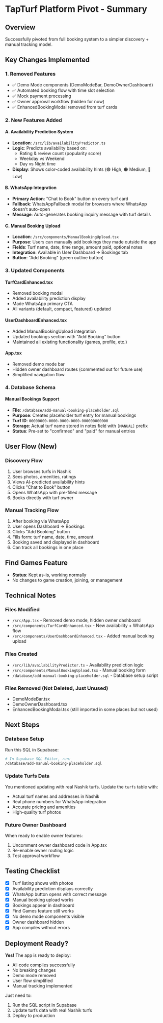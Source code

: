 # TapTurf Platform Pivot - Summary

## Overview
Successfully pivoted from full booking system to a simpler discovery + manual tracking model.

## Key Changes Implemented

### 1. Removed Features
- ✅ Demo Mode components (DemoModeBar, DemoOwnerDashboard)
- ✅ Automated booking flow with time slot selection
- ✅ Mock payment processing
- ✅ Owner approval workflow (hidden for now)
- ✅ EnhancedBookingModal removed from turf cards

### 2. New Features Added

#### A. Availability Prediction System
- **Location**: `/src/lib/availabilityPredictor.ts`
- **Logic**: Predicts availability based on:
  - Rating & review count (popularity score)
  - Weekday vs Weekend
  - Day vs Night time
- **Display**: Shows color-coded availability hints (🟢 High, 🟠 Medium, 🔴 Low)

#### B. WhatsApp Integration
- **Primary Action**: "Chat to Book" button on every turf card
- **Fallback**: WhatsAppFallback modal for browsers where WhatsApp doesn't auto-open
- **Message**: Auto-generates booking inquiry message with turf details

#### C. Manual Booking Upload
- **Location**: `/src/components/ManualBookingUpload.tsx`
- **Purpose**: Users can manually add bookings they made outside the app
- **Fields**: Turf name, date, time range, amount paid, optional notes
- **Integration**: Available in User Dashboard → Bookings tab
- **Button**: "Add Booking" (green outline button)

### 3. Updated Components

#### TurfCardEnhanced.tsx
- Removed booking modal
- Added availability prediction display
- Made WhatsApp primary CTA
- All variants (default, compact, featured) updated

#### UserDashboardEnhanced.tsx
- Added ManualBookingUpload integration
- Updated bookings section with "Add Booking" button
- Maintained all existing functionality (games, profile, etc.)

#### App.tsx
- Removed demo mode bar
- Hidden owner dashboard routes (commented out for future use)
- Simplified navigation flow

### 4. Database Schema

#### Manual Bookings Support
- **File**: `/database/add-manual-booking-placeholder.sql`
- **Purpose**: Creates placeholder turf entry for manual bookings
- **Turf ID**: `00000000-0000-0000-0000-000000000000`
- **Storage**: Actual turf name stored in notes field with `[MANUAL]` prefix
- **Status**: Pre-set to "confirmed" and "paid" for manual entries

## User Flow (New)

### Discovery Flow
1. User browses turfs in Nashik
2. Sees photos, amenities, ratings
3. Views AI-predicted availability hints
4. Clicks "Chat to Book" button
5. Opens WhatsApp with pre-filled message
6. Books directly with turf owner

### Manual Tracking Flow
1. After booking via WhatsApp
2. User opens Dashboard → Bookings
3. Clicks "Add Booking" button
4. Fills form: turf name, date, time, amount
5. Booking saved and displayed in dashboard
6. Can track all bookings in one place

## Find Games Feature
- **Status**: Kept as-is, working normally
- No changes to game creation, joining, or management

## Technical Notes

### Files Modified
- `/src/App.tsx` - Removed demo mode, hidden owner dashboard
- `/src/components/TurfCardEnhanced.tsx` - New availability + WhatsApp flow
- `/src/components/UserDashboardEnhanced.tsx` - Added manual booking upload

### Files Created
- `/src/lib/availabilityPredictor.ts` - Availability prediction logic
- `/src/components/ManualBookingUpload.tsx` - Manual booking form
- `/database/add-manual-booking-placeholder.sql` - Database setup script

### Files Removed (Not Deleted, Just Unused)
- DemoModeBar.tsx
- DemoOwnerDashboard.tsx
- EnhancedBookingModal.tsx (still imported in some places but not used)

## Next Steps

### Database Setup
Run this SQL in Supabase:
```bash
# In Supabase SQL Editor, run:
/database/add-manual-booking-placeholder.sql
```

### Update Turfs Data
You mentioned updating with real Nashik turfs. Update the `turfs` table with:
- Actual turf names and addresses in Nashik
- Real phone numbers for WhatsApp integration
- Accurate pricing and amenities
- High-quality turf photos

### Future Owner Dashboard
When ready to enable owner features:
1. Uncomment owner dashboard code in App.tsx
2. Re-enable owner routing logic
3. Test approval workflow

## Testing Checklist

- [x] Turf listing shows with photos
- [x] Availability prediction displays correctly
- [x] WhatsApp button opens with correct message
- [x] Manual booking upload works
- [x] Bookings appear in dashboard
- [x] Find Games feature still works
- [x] No demo mode components visible
- [x] Owner dashboard hidden
- [x] App compiles without errors

## Deployment Ready?

**Yes!** The app is ready to deploy:
- All code compiles successfully
- No breaking changes
- Demo mode removed
- User flow simplified
- Manual tracking implemented

Just need to:
1. Run the SQL script in Supabase
2. Update turfs data with real Nashik turfs
3. Deploy to production
